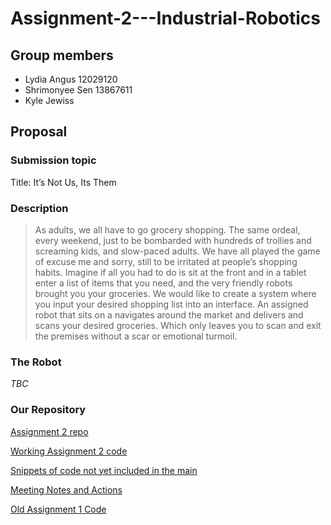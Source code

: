 # Assignment-2---Industrial-Robotics

## Group members
- Lydia Angus 12029120
- Shrimonyee Sen 13867611
- Kyle Jewiss

## Proposal
### Submission topic
Title: It’s Not Us, Its Them 

### Description 
> As adults, we all have to go grocery shopping. The same ordeal, every weekend, just to be bombarded with hundreds of trollies and screaming kids, and slow-paced adults. We have all played the game of excuse me and sorry, still to be irritated at people’s shopping habits. 
Imagine if all you had to do is sit at the front and in a tablet enter a list of items that you need, and the very friendly robots brought you your groceries. We would like to create a system where you input your desired shopping list into an interface. An assigned robot that sits on a navigates around the market and delivers and scans your desired groceries. Which only leaves you to scan and exit the premises without a scar or emotional turmoil.

### The Robot
*TBC*

### Our Repository 
[Assignment 2 repo](https://github.com/Shrimoyee01/Assignment2-Robotics.git)

[Working Assignment 2 code](Assignment2_Development)

[Snippets of code not yet included in the main](Snipppets)

[Meeting Notes and Actions](Meeting_Notes)

[Old Assignment 1 Code](Assignment1_Reference_Code)
